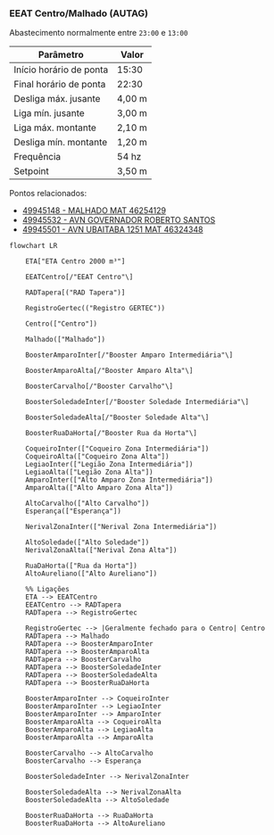 ### EEAT Centro/Malhado (AUTAG)

Abastecimento normalmente entre `23:00` e `13:00`

| Parâmetro     | Valor |
| -------------    | ------------- |
| Início horário de ponta  | 15:30 |
| Final horário de ponta  | 22:30 |
| Desliga máx. jusante  | 4,00 m|
| Liga mín. jusante  | 3,00 m|
| Liga máx. montante  | 2,10 m|
| Desliga mín. montante  | 1,20 m|
| Frequência  | 54 hz|
| Setpoint  | 3,50 m|

Pontos relacionados:
- [49945148 - MALHADO MAT 46254129](https://www.vectorasys.com.br/vectorasys/?inc=jE9ciFZdkq5eiPI/kPRdHL0fUgHpk249WBUgUAHeku9slPteHB1pGu94UuNsUBM=)
- [49945532 - AVN GOVERNADOR ROBERTO SANTOS](https://www.vectorasys.com.br/vectorasys/?inc=jE9ciFZdkq5eiPI/kPRdHL0fUgHpk249WBkeVAHeku9slPteHB1pGu94UrVuHrU=)
- [49945501 - AVN UBAITABA 1251 MAT 46324348](https://www.vectorasys.com.br/vectorasys/?inc=jE9ciFZdkq5eiPI/kPRdHL0fUgHpk249WBU4UqHeku9slPteHB1pGu94UuHtVhk=)
  
```mermaid
flowchart LR
        
    ETA["ETA Centro 2000 m³"]    

    EEATCentro[/"EEAT Centro"\] 
    
    RADTapera[("RAD Tapera")] 
    
    RegistroGertec(("Registro GERTEC"))
    
    Centro(["Centro"])

    Malhado(["Malhado"])
   
    BoosterAmparoInter[/"Booster Amparo Intermediária"\]

    BoosterAmparoAlta[/"Booster Amparo Alta"\]

    BoosterCarvalho[/"Booster Carvalho"\]

    BoosterSoledadeInter[/"Booster Soledade Intermediária"\]

    BoosterSoledadeAlta[/"Booster Soledade Alta"\]

    BoosterRuaDaHorta[/"Booster Rua da Horta"\]
    
    CoqueiroInter(["Coqueiro Zona Intermediária"])
    CoqueiroAlta(["Coqueiro Zona Alta"])
    LegiaoInter(["Legião Zona Intermediária"])
    LegiaoAlta(["Legião Zona Alta"])
    AmparoInter(["Alto Amparo Zona Intermediária"])
    AmparoAlta(["Alto Amparo Zona Alta"])

    AltoCarvalho(["Alto Carvalho"])
    Esperança(["Esperança"])

    NerivalZonaInter(["Nerival Zona Intermediária"])

    AltoSoledade(["Alto Soledade"])
    NerivalZonaAlta(["Nerival Zona Alta"])

    RuaDaHorta(["Rua da Horta"])
    AltoAureliano(["Alto Aureliano"]) 

    %% Ligações
    ETA --> EEATCentro
    EEATCentro --> RADTapera
    RADTapera --> RegistroGertec

    RegistroGertec --> |Geralmente fechado para o Centro| Centro
    RADTapera --> Malhado
    RADTapera --> BoosterAmparoInter
    RADTapera --> BoosterAmparoAlta
    RADTapera --> BoosterCarvalho
    RADTapera --> BoosterSoledadeInter
    RADTapera --> BoosterSoledadeAlta
    RADTapera --> BoosterRuaDaHorta

    BoosterAmparoInter --> CoqueiroInter
    BoosterAmparoInter --> LegiaoInter
    BoosterAmparoInter --> AmparoInter
    BoosterAmparoAlta --> CoqueiroAlta
    BoosterAmparoAlta --> LegiaoAlta
    BoosterAmparoAlta --> AmparoAlta

    BoosterCarvalho --> AltoCarvalho
    BoosterCarvalho --> Esperança

    BoosterSoledadeInter --> NerivalZonaInter

    BoosterSoledadeAlta --> NerivalZonaAlta
    BoosterSoledadeAlta --> AltoSoledade

    BoosterRuaDaHorta --> RuaDaHorta
    BoosterRuaDaHorta --> AltoAureliano
    
```
